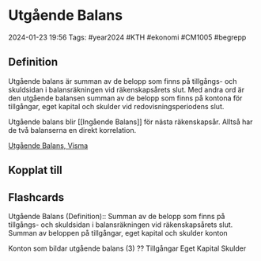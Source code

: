 # Utgående Balans

2024-01-23 19:56
Tags: #year2024 #KTH #ekonomi #CM1005 #begrepp

## Definition

Utgående balans är summan av de belopp som finns på tillgångs- och skuldsidan i balansräkningen vid räkenskapsårets slut. Med andra ord är den utgående balansen summan av de belopp som finns på kontona för tillgångar, eget kapital och skulder vid redovisningsperiodens slut.

Utgående balans blir [[Ingående Balans]] för nästa räkenskapsår. Alltså har de två balanserna en direkt korrelation.

[Utgående Balans, Visma](https://vismaspcs.se/ekonomiska-termer/vad-ar-utgaende-balans)

## Kopplat till

## Flashcards

Utgående Balans (Definition):: Summan av de belopp som finns på tillgångs- och skuldsidan i balansräkningen vid räkenskapsårets slut. Summan av beloppen på tillgångar, eget kapital och skulder konton
<!--SR:!2024-01-27,3,250!2024-01-27,3,250-->

Konton som bildar utgående balans (3)
??
Tillgångar
Eget Kapital
Skulder
<!--SR:!2024-01-27,3,250!2024-01-25,1,230-->
